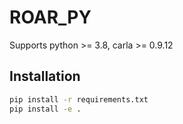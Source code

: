 # ROAR_PY

Supports python >= 3.8, carla >= 0.9.12

## Installation

```bash
pip install -r requirements.txt
pip install -e .
```
